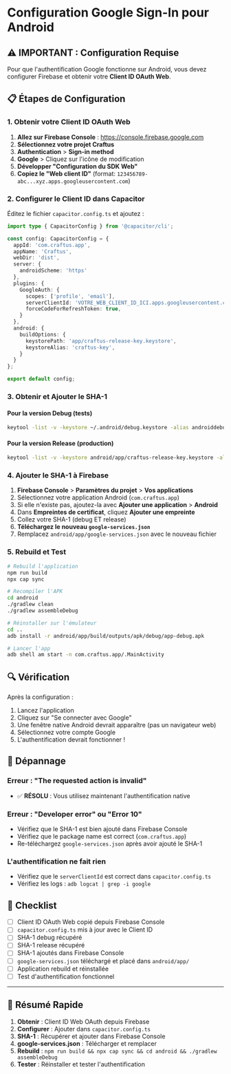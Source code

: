 # Configuration Google Sign-In pour Android

## ⚠️ IMPORTANT : Configuration Requise

Pour que l'authentification Google fonctionne sur Android, vous devez configurer Firebase et obtenir votre **Client ID OAuth Web**.

## 📋 Étapes de Configuration

### 1. Obtenir votre Client ID OAuth Web

1. **Allez sur Firebase Console** : https://console.firebase.google.com
2. **Sélectionnez votre projet Craftus**
3. **Authentication** > **Sign-in method**
4. **Google** > Cliquez sur l'icône de modification
5. **Développer "Configuration du SDK Web"**
6. **Copiez le "Web client ID"** (format: `123456789-abc...xyz.apps.googleusercontent.com`)

### 2. Configurer le Client ID dans Capacitor

Éditez le fichier `capacitor.config.ts` et ajoutez :

```typescript
import type { CapacitorConfig } from '@capacitor/cli';

const config: CapacitorConfig = {
  appId: 'com.craftus.app',
  appName: 'Craftus',
  webDir: 'dist',
  server: {
    androidScheme: 'https'
  },
  plugins: {
    GoogleAuth: {
      scopes: ['profile', 'email'],
      serverClientId: 'VOTRE_WEB_CLIENT_ID_ICI.apps.googleusercontent.com',
      forceCodeForRefreshToken: true,
    }
  },
  android: {
    buildOptions: {
      keystorePath: 'app/craftus-release-key.keystore',
      keystoreAlias: 'craftus-key',
    }
  }
};

export default config;
```

### 3. Obtenir et Ajouter le SHA-1

#### Pour la version Debug (tests)

```bash
keytool -list -v -keystore ~/.android/debug.keystore -alias androiddebugkey -storepass android -keypass android | grep SHA1
```

#### Pour la version Release (production)

```bash
keytool -list -v -keystore android/app/craftus-release-key.keystore -alias craftus-key -storepass craftus2025 | grep SHA1
```

### 4. Ajouter le SHA-1 à Firebase

1. **Firebase Console** > **Paramètres du projet** > **Vos applications**
2. Sélectionnez votre application Android (`com.craftus.app`)
3. Si elle n'existe pas, ajoutez-la avec **Ajouter une application** > **Android**
4. Dans **Empreintes de certificat**, cliquez **Ajouter une empreinte**
5. Collez votre SHA-1 (debug ET release)
6. **Téléchargez le nouveau `google-services.json`**
7. Remplacez `android/app/google-services.json` avec le nouveau fichier

### 5. Rebuild et Test

```bash
# Rebuild l'application
npm run build
npx cap sync

# Recompiler l'APK
cd android
./gradlew clean
./gradlew assembleDebug

# Réinstaller sur l'émulateur
cd ..
adb install -r android/app/build/outputs/apk/debug/app-debug.apk

# Lancer l'app
adb shell am start -n com.craftus.app/.MainActivity
```

## 🔍 Vérification

Après la configuration :
1. Lancez l'application
2. Cliquez sur "Se connecter avec Google"
3. Une fenêtre native Android devrait apparaître (pas un navigateur web)
4. Sélectionnez votre compte Google
5. L'authentification devrait fonctionner !

## 🐛 Dépannage

### Erreur : "The requested action is invalid"
- ✅ **RÉSOLU** : Vous utilisez maintenant l'authentification native

### Erreur : "Developer error" ou "Error 10"
- Vérifiez que le SHA-1 est bien ajouté dans Firebase Console
- Vérifiez que le package name est correct (`com.craftus.app`)
- Re-téléchargez `google-services.json` après avoir ajouté le SHA-1

### L'authentification ne fait rien
- Vérifiez que le `serverClientId` est correct dans `capacitor.config.ts`
- Vérifiez les logs : `adb logcat | grep -i google`

## 📝 Checklist

- [ ] Client ID OAuth Web copié depuis Firebase Console
- [ ] `capacitor.config.ts` mis à jour avec le Client ID
- [ ] SHA-1 debug récupéré
- [ ] SHA-1 release récupéré
- [ ] SHA-1 ajoutés dans Firebase Console
- [ ] `google-services.json` téléchargé et placé dans `android/app/`
- [ ] Application rebuild et réinstallée
- [ ] Test d'authentification fonctionnel

---

## 🎯 Résumé Rapide

1. **Obtenir** : Client ID Web OAuth depuis Firebase
2. **Configurer** : Ajouter dans `capacitor.config.ts`
3. **SHA-1** : Récupérer et ajouter dans Firebase Console
4. **google-services.json** : Télécharger et remplacer
5. **Rebuild** : `npm run build && npx cap sync && cd android && ./gradlew assembleDebug`
6. **Tester** : Réinstaller et tester l'authentification


